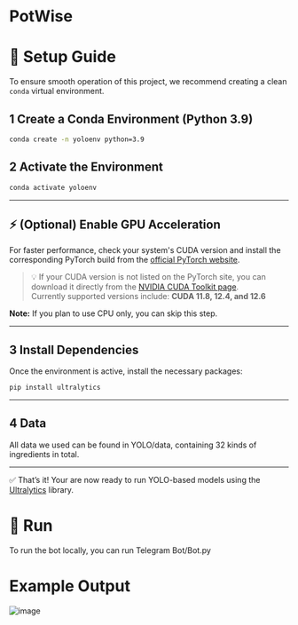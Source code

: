# PotWise

# 🔧 Setup Guide

To ensure smooth operation of this project, we recommend creating a clean `conda` virtual environment.

## 1 Create a Conda Environment (Python 3.9)

```bash
conda create -n yoloenv python=3.9
```

## 2 Activate the Environment

```bash
conda activate yoloenv
```

---

## ⚡ (Optional) Enable GPU Acceleration

For faster performance, check your system's CUDA version and install the corresponding PyTorch build from the [official PyTorch website](https://pytorch.org/).

> 💡 If your CUDA version is not listed on the PyTorch site, you can download it directly from the [NVIDIA CUDA Toolkit page](https://developer.nvidia.com/cuda-downloads).  
> Currently supported versions include: **CUDA 11.8, 12.4, and 12.6**

**Note:** If you plan to use CPU only, you can skip this step.

---

## 3 Install Dependencies

Once the environment is active, install the necessary packages:

```bash
pip install ultralytics
```

---

## 4 Data

All data we used can be found in YOLO/data, containing 32 kinds of ingredients in total.

---

✅ That’s it! Your are now ready to run YOLO-based models using the [Ultralytics](https://github.com/ultralytics/ultralytics) library.

# 🚀 Run

To run the bot locally, you can run Telegram Bot/Bot.py

# Example Output

![image](https://github.com/user-attachments/assets/0dd5b570-51b1-4c37-a9d8-33d14e215fe7)

